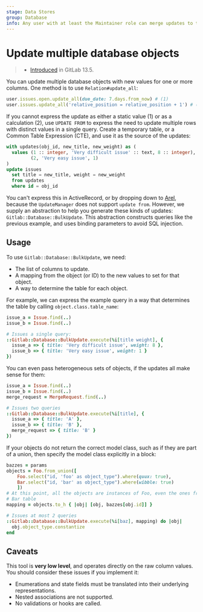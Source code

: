 ```yaml
---
stage: Data Stores
group: Database
info: Any user with at least the Maintainer role can merge updates to this content. For details, see https://docs.gitlab.com/ee/development/development_processes.html#development-guidelines-review.
---
```


# Update multiple database objects

> - [Introduced](https://gitlab.com/gitlab-org/gitlab/-/issues/32921) in GitLab 13.5.

You can update multiple database objects with new values for one or more columns.
One method is to use `Relation#update_all`:

```ruby
user.issues.open.update_all(due_date: 7.days.from_now) # (1)
user.issues.update_all('relative_position = relative_position + 1') # (2)
```

If you cannot express the update as either a static value (1) or as a calculation (2),
use `UPDATE FROM` to express the need to update multiple rows with distinct values
in a single query. Create a temporary table, or a Common Table Expression (CTE),
and use it as the source of the updates:

```sql
with updates(obj_id, new_title, new_weight) as (
  values (1 :: integer, 'Very difficult issue' :: text, 8 :: integer),
         (2, 'Very easy issue', 1)
)
update issues
  set title = new_title, weight = new_weight
  from updates
  where id = obj_id
```

You can't express this in ActiveRecord, or by dropping down to [Arel](https://api.rubyonrails.org/classes/Arel.html),
because the `UpdateManager` does not support `update from`. However, we supply
an abstraction to help you generate these kinds of updates: `Gitlab::Database::BulkUpdate`.
This abstraction constructs queries like the previous example, and uses
binding parameters to avoid SQL injection.

## Usage

To use `Gitlab::Database::BulkUpdate`, we need:

- The list of columns to update.
- A mapping from the object (or ID) to the new values to set for that object.
- A way to determine the table for each object.

For example, we can express the example query in a way that determines the
table by calling `object.class.table_name`:

```ruby
issue_a = Issue.find(..)
issue_b = Issue.find(..)

# Issues a single query:
::Gitlab::Database::BulkUpdate.execute(%i[title weight], {
  issue_a => { title: 'Very difficult issue', weight: 8 },
  issue_b => { title: 'Very easy issue', weight: 1 }
})
```

You can even pass heterogeneous sets of objects, if the updates all make sense
for them:

```ruby
issue_a = Issue.find(..)
issue_b = Issue.find(..)
merge_request = MergeRequest.find(..)

# Issues two queries
::Gitlab::Database::BulkUpdate.execute(%i[title], {
  issue_a => { title: 'A' },
  issue_b => { title: 'B' },
  merge_request => { title: 'B' }
})
```

If your objects do not return the correct model class, such as if they are part
of a union, then specify the model class explicitly in a block:

```ruby
bazzes = params
objects = Foo.from_union([
    Foo.select("id, 'foo' as object_type").where(quux: true),
    Bar.select("id, 'bar' as object_type").where(wibble: true)
    ])
# At this point, all the objects are instances of Foo, even the ones from the
# Bar table
mapping = objects.to_h { |obj| [obj, bazzes[obj.id]] }

# Issues at most 2 queries
::Gitlab::Database::BulkUpdate.execute(%i[baz], mapping) do |obj|
  obj.object_type.constantize
end
```

## Caveats

This tool is **very low level**, and operates directly on the raw column
values. You should consider these issues if you implement it:

- Enumerations and state fields must be translated into their underlying
  representations.
- Nested associations are not supported.
- No validations or hooks are called.
